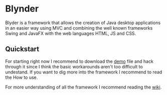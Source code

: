 # Blynder

Blyder is a framework that allows the creation of Java desktop applications in an easier way using MVC and combining the well known frameworks Swing and JavaFX with the web languages HTML, JS and CSS.

## Quickstart
For starting right now I recommend to download the [demo](https://drive.google.com/open?id=1ycUIJEUL38gEJzMvD4-m7SFnRydhNh9X) file and hack through it since I think the basic workarounds aren't too difficult to undestand. If you want to dig more into the framework I recommend to read the How to use.

For more understanding of all the framework I recommend reading the [wiki](https://github.com/AlexGPlay/Blynder/wiki).
